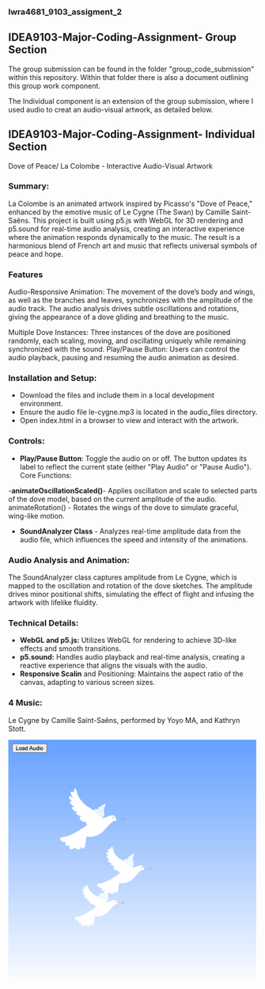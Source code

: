 ### lwra4681_9103_assigment_2
## IDEA9103-Major-Coding-Assignment- Group Section
The group submission can be found in the folder "group_code_submission" within this repository. Within that folder there is also a document outlining this group work component. 

The Individual component is an extension of the group submission, where I used audio to creat an audio-visual artwork, as detailed below.


## IDEA9103-Major-Coding-Assignment- Individual Section
Dove of Peace/ La Colombe - Interactive Audio-Visual Artwork

### Summary:
La Colombe is an animated artwork inspired by Picasso's "Dove of Peace," enhanced by the emotive music of Le Cygne (The Swan) by Camille Saint-Saëns. This project is built using p5.js with WebGL for 3D rendering and p5.sound for real-time audio analysis, creating an interactive experience where the animation responds dynamically to the music. The result is a harmonious blend of French art and music that reflects universal symbols of peace and hope.

### Features

Audio-Responsive Animation: The movement of the dove’s body and wings, as well as the branches and leaves, synchronizes with the amplitude of the audio track. The audio analysis drives subtle oscillations and rotations, giving the appearance of a dove gliding and breathing to the music.

Multiple Dove Instances: Three instances of the dove are positioned randomly, each scaling, moving, and oscillating uniquely while remaining synchronized with the sound.
Play/Pause Button: Users can control the audio playback, pausing and resuming the audio animation as desired.

### Installation and Setup:

- Download the files and include them in a local development environment.
- Ensure the audio file le-cygne.mp3 is located in the audio_files directory.
- Open index.html in a browser to view and interact with the artwork.

### Controls:

- **Play/Pause Button**: Toggle the audio on or off. The button updates its label to reflect the current state (either "Play Audio" or "Pause Audio").
Core Functions:

-**animateOscillationScaled()**- Applies oscillation and scale to selected parts of the dove model, based on the current amplitude of the audio.
animateRotation() - Rotates the wings of the dove to simulate graceful, wing-like motion.
- **SoundAnalyzer Class** - Analyzes real-time amplitude data from the audio file, which influences the speed and intensity of the animations.

### Audio Analysis and Animation:
The SoundAnalyzer class captures amplitude from Le Cygne, which is mapped to the oscillation and rotation of the dove sketches. The amplitude drives minor positional shifts, simulating the effect of flight and infusing the artwork with lifelike fluidity.

### Technical Details:

- **WebGL and p5.js:** Utilizes WebGL for rendering to achieve 3D-like effects and smooth transitions.
- **p5.sound:** Handles audio playback and real-time analysis, creating a reactive experience that aligns the visuals with the audio.
- **Responsive Scalin** and Positioning: Maintains the aspect ratio of the canvas, adapting to various screen sizes.

### 4 Music:

Le Cygne by Camille Saint-Saëns, performed by Yoyo MA, and Kathryn Stott.

![An image of the artowrk as an example](readmeImages/example2.png)


